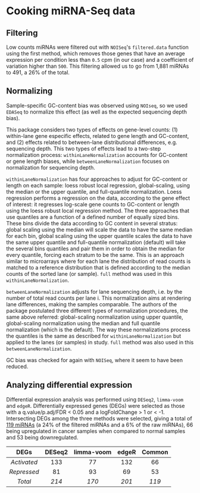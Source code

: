 # Cooking miRNA-Seq data

## Filtering

Low counts miRNAs were filtered out with `NOISeq`'s `filtered.data` function using the first method, which removes those genes that have an average expression per condition less than `0.5` cpm (in our case) and a coefficient of variation higher than `500`. This filtering allowed us to go from 1,881 miRNAs to 491, a 26% of the total.

## Normalizing

Sample-specific GC-content bias was observed using `NOIseq`, so we used `EDASeq` to normalize this effect (as well as the expected sequencing depth bias). 

This package considers two types of effects on gene-level counts: (1) within-lane gene especific effects, related to gene length and GC-content, and (2) effects related to between-lane distributional differences, e.g. sequencing depth. This two types of effects lead to a two-step normalization process: `withinLaneNormalization` accounts for GC-content or gene length biases, while `betweenLaneNormalization` focuses on normalization for sequencing depth.

`withinLaneNormalization` has four approaches to adjust for GC-content or length on each sample: loess robust local regression, global-scaling, using the median or the upper quantile, and full-quantile normalization. Loess regression performs a regression on the data, according to the gene effect of interest: it regresses log-scale gene counts to GC-content or length using the loess robust local regression method. The three approaches that use quantiles are a function of a defined number of equally sized bins. These bins divide the data according to GC content in several stratus: global scaling using the median will scale the data to have the same median for each bin, global scaling using the upper quantile scales the data to have the same upper quantile and full-quantile normalization (default) will take the several bins quantiles and pair them in order to obtain the median for every quantile, forcing each stratum to be the same. This is an approach similar to microarrays where for each lane the distribution of read counts is matched to a reference distribution that is defined according to the median counts of the sorted lane (or sample). `full` method was used in this `withinLaneNormalization`.

`betweenLaneNormalization` adjusts for lane sequencing depth, i.e. by the number of total read counts per lane i. This normalization aims at rendering lane differences, making the samples comparable. The authors of the package postulated three different types of normalization procedures, the same above referred: global-scaling normalization using upper quantile, global-scaling normalization using the median and full quantile normalization (which is the default). The way these normalizations process the quantiles is the same as described for `withinLaneNormalization` but applied to the lanes (or samples) in study. `full` method was also used in this `betweenLaneNormalization`.

GC bias was checked for again with `NOISeq`, where it seem to have been reduced.

## Analyzing differential expression

Differential expression analysis was performed using `DESeq2`, `limma-voom` and `edgeR`. Differentially expressed genes (DEGs) were selected as those with a q.value/p.adj/FDR < 0.05 and a logFoldChange > 1 or < -1. Intersecting DEGs among the three methods were selected, giving a total of [119 miRNAs](/common.miRNA.DEGs.txt) (a 24% of the filtered miRNAs and a 6% of the raw miRNAs), 66 being upregulated in cancer samples when compared to normal samples and 53 being downregulated.

|    DEGs     | DESeq2 | limma-voom | edgeR | Common |
|:-----------:|:------:|:----------:|:-----:|:------:|
| *Activated* |  133   |     77     |  132  |   66   |
| *Repressed* |   81   |     93     |  69   |   53   |
|   *Total*   | *214*  |   *170*    | *201* | *119*  |

## 